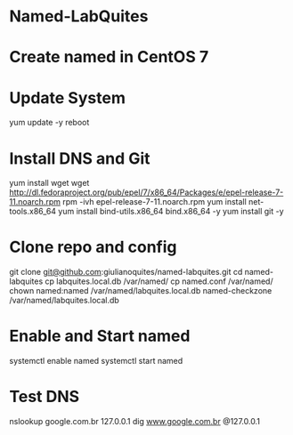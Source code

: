 # Named-LabQuites
# Create named in CentOS 7
# Update System
yum update -y 
reboot
# Install DNS and Git 
yum install wget
wget http://dl.fedoraproject.org/pub/epel/7/x86_64/Packages/e/epel-release-7-11.noarch.rpm
rpm -ivh epel-release-7-11.noarch.rpm
yum install net-tools.x86_64
yum install bind-utils.x86_64 bind.x86_64 -y
yum install git -y
# Clone repo and config
git clone git@github.com:giulianoquites/named-labquites.git
cd named-labquites
cp labquites.local.db  /var/named/
cp named.conf  /var/named/
chown named:named /var/named/labquites.local.db
named-checkzone /var/named/labquites.local.db
# Enable and Start named
systemctl enable named
systemctl start named
# Test DNS
nslookup google.com.br  127.0.0.1
dig www.google.com.br @127.0.0.1
